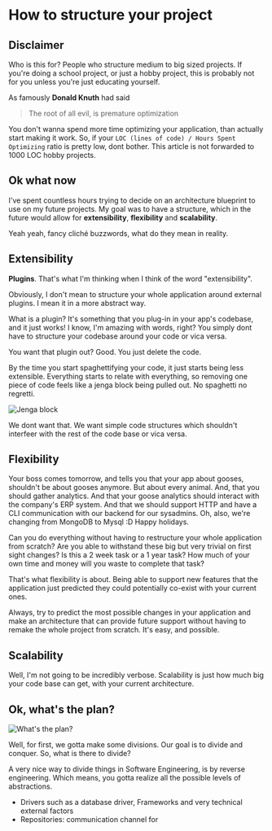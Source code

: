 # How to structure your project

## Disclaimer

Who is this for? People who structure medium to big sized projects. If you're doing a school project, or just a hobby project, this is probably not for you unless you're just educating yourself.

As famously **Donald Knuth** had said

> The root of all evil, is premature optimization

You don't wanna spend more time optimizing your application, than actually start making it work. So, if your `LOC (lines of code) / Hours Spent Optimizing` ratio is pretty low, dont bother. This article is not forwarded to 1000 LOC hobby projects.

## Ok what now

I've spent countless hours trying to decide on an architecture blueprint to use on my future projects. My goal was to have a structure, which in the future would allow for **extensibility**, **flexibility** and **scalability**.

Yeah yeah, fancy cliché buzzwords, what do they mean in reality.

## Extensibility

**Plugins**. That's what I'm thinking when I think of the word "extensibility".

Obviously, I don't mean to structure your whole application around external plugins. I mean it in a more abstract way.

What is a plugin? It's something that you plug-in in your app's codebase, and it just works! I know, I'm amazing with words, right? You simply dont have to structure your codebase around your code or vica versa.

You want that plugin out? Good. You just delete the code.

By the time you start spaghettifying your code, it just starts being less extensible. Everything starts to relate with everything, so removing one piece of code feels like a jenga block being pulled out. No spaghetti no regretti.

![Jenga block](https://www.wilko.com/assets/bWFzdGVyfHJvb3R8NzQwNzF8aW1hZ2UvanBlZ3xoMzcvaGRhLzkwNTY5NDE0NDEwNTQuanBnfDllZWRlNmJjNjBhZDQ1YmYzZGM4NzgxZTI0YjNjNDAzZTEzODhmNjAzZDEwN2QwOWUwODNiZDkzNTlhOGFiMTc=/0497753-3.jpg)

We dont want that. We want simple code structures which shouldn't interfeer with the rest of the code base or vica versa.

## Flexibility

Your boss comes tomorrow, and tells you that your app about gooses, shouldn't be about gooses anymore. But about every animal.
And, that you should gather analytics. And that your goose analytics should interact with the company's ERP system. And that we should support HTTP and have a CLI communication with our backend for our sysadmins. Oh, also, we're changing from MongoDB to Mysql :D Happy holidays.

Can you do everything without having to restructure your whole application from scratch? Are you able to withstand these big but very trivial on first sight changes? Is this a 2 week task or a 1 year task? How much of your own time and money will you waste to complete that task?

That's what flexibility is about. Being able to support new features that the application just predicted they could potentially co-exist with your current ones.

Always, try to predict the most possible changes in your application and make an architecture that can provide future support without having to remake the whole project from scratch. It's easy, and possible.

## Scalability

Well, I'm not going to be incredibly verbose. Scalability is just how much big your code base can get, with your current architecture.

## Ok, what's the plan?

![What's the plan?](https://media1.tenor.com/images/ec49dfd142fb92f6609d907ff308dac8/tenor.gif?itemid=8816023)

Well, for first, we gotta make some divisions. Our goal is to divide and conquer. So, what is there to divide? 

A very nice way to divide things in Software Engineering, is by reverse engineering. Which means, you gotta realize all the possible levels of abstractions.

- Drivers such as a database driver, Frameworks and very technical external factors
- Repositories: communication channel for 